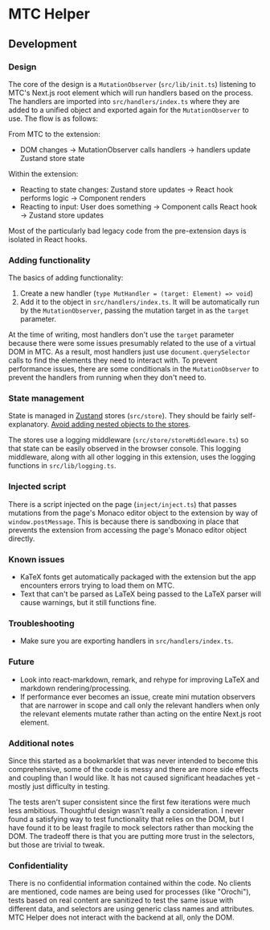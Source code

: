 # MTC Helper

## Development

### Design

The core of the design is a `MutationObserver` (`src/lib/init.ts`) listening to MTC's
Next.js root element which will run handlers based on the process. The handlers are
imported into `src/handlers/index.ts` where they are added to a unified object and
exported again for the `MutationObserver` to use. The flow is as follows:

From MTC to the extension:

- DOM changes -> MutationObserver calls handlers -> handlers update Zustand store state

Within the extension:

- Reacting to state changes: Zustand store updates -> React hook performs logic ->
  Component renders
- Reacting to input: User does something -> Component calls React hook -> Zustand store
  updates

Most of the particularly bad legacy code from the pre-extension days is isolated in React hooks.

### Adding functionality

The basics of adding functionality:

1. Create a new handler (`type MutHandler = (target: Element) => void`)
2. Add it to the object in `src/handlers/index.ts`. It will be automatically run by the
   `MutationObserver`, passing the mutation target in as the `target` parameter.

At the time of writing, most handlers don't use the `target` parameter because there
were some issues presumably related to the use of a virtual DOM in MTC. As a result,
most handlers just use `document.querySelector` calls to find the elements they need to
interact with. To prevent performance issues, there are some conditionals in the
`MutationObserver` to prevent the handlers from running when they don't need to.

### State management

State is managed in [Zustand](https://github.com/pmndrs/zustand) stores (`src/store`).
They should be fairly self-explanatory. [Avoid adding nested objects to
the stores](https://github.com/pmndrs/zustand/blob/33cd0c0dd15307a98d859b7993c4160fa6f98b0b/docs/guides/updating-state.md#deeply-nested-object).

The stores use a logging middleware (`src/store/storeMiddleware.ts`) so that state can
be easily observed in the browser console. This logging middleware, along with all other
logging in this extension, uses the logging functions in `src/lib/logging.ts`.

### Injected script

There is a script injected on the page (`inject/inject.ts`) that passes mutations from
the page's Monaco editor object to the extension by way of `window.postMessage`. This is
because there is sandboxing in place that prevents the extension from accessing the
page's Monaco editor object directly.

### Known issues

- KaTeX fonts get automatically packaged with the extension but the app encounters
  errors trying to load them on MTC.
- Text that can't be parsed as LaTeX being passed to the LaTeX parser will cause
  warnings, but it still functions fine.

### Troubleshooting

- Make sure you are exporting handlers in `src/handlers/index.ts`.

### Future

- Look into react-markdown, remark, and rehype for improving LaTeX and markdown
  rendering/processing.
- If performance ever becomes an issue, create mini mutation observers that are narrower
  in scope and call only the relevant handlers when only the relevant elements mutate
  rather than acting on the entire Next.js root element.

### Additional notes

Since this started as a bookmarklet that was never intended to become this
comprehensive, some of the code is messy and there are more side effects and coupling
than I would like. It has not caused significant headaches yet - mostly just difficulty
in testing.

The tests aren't super consistent since the first few iterations were much less
ambitious. Thoughtful design wasn't really a consideration. I never found a satisfying
way to test functionality that relies on the DOM, but I have found it to be least
fragile to mock selectors rather than mocking the DOM. The tradeoff there is that you
are putting more trust in the selectors, but those are trivial to tweak.

### Confidentiality

There is no confidential information contained within the code. No clients are
mentioned, code names are being used for processes (like "Orochi"), tests based on real
content are sanitized to test the same issue with different data, and selectors are
using generic class names and attributes. MTC Helper does not interact with the backend
at all, only the DOM.
